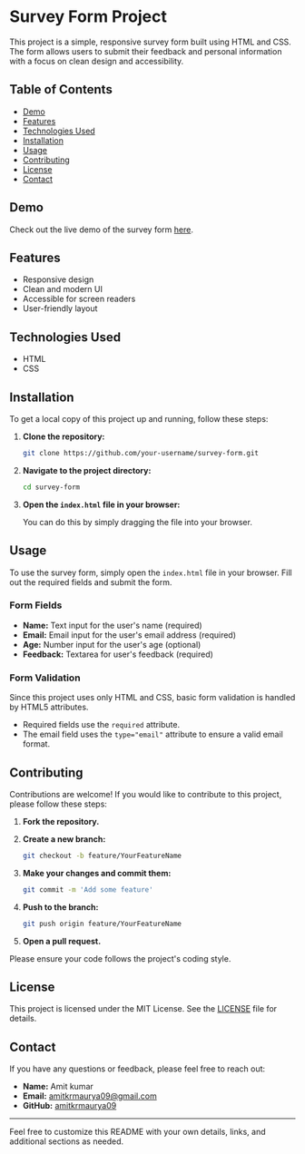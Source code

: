

# Survey Form Project

This project is a simple, responsive survey form built using HTML and CSS. The form allows users to submit their feedback and personal information with a focus on clean design and accessibility.

## Table of Contents

- [Demo](#demo)
- [Features](#features)
- [Technologies Used](#technologies-used)
- [Installation](#installation)
- [Usage](#usage)
- [Contributing](#contributing)
- [License](#license)
- [Contact](#contact)

## Demo

Check out the live demo of the survey form [here](#).

## Features

- Responsive design
- Clean and modern UI
- Accessible for screen readers
- User-friendly layout

## Technologies Used

- HTML
- CSS

## Installation

To get a local copy of this project up and running, follow these steps:

1. **Clone the repository:**

   ```sh
   git clone https://github.com/your-username/survey-form.git
   ```

2. **Navigate to the project directory:**

   ```sh
   cd survey-form
   ```

3. **Open the `index.html` file in your browser:**

   You can do this by simply dragging the file into your browser.

## Usage

To use the survey form, simply open the `index.html` file in your browser. Fill out the required fields and submit the form.

### Form Fields

- **Name:** Text input for the user's name (required)
- **Email:** Email input for the user's email address (required)
- **Age:** Number input for the user's age (optional)
- **Feedback:** Textarea for user's feedback (required)

### Form Validation

Since this project uses only HTML and CSS, basic form validation is handled by HTML5 attributes.

- Required fields use the `required` attribute.
- The email field uses the `type="email"` attribute to ensure a valid email format.

## Contributing

Contributions are welcome! If you would like to contribute to this project, please follow these steps:

1. **Fork the repository.**
2. **Create a new branch:**

   ```sh
   git checkout -b feature/YourFeatureName
   ```

3. **Make your changes and commit them:**

   ```sh
   git commit -m 'Add some feature'
   ```

4. **Push to the branch:**

   ```sh
   git push origin feature/YourFeatureName
   ```

5. **Open a pull request.**

Please ensure your code follows the project's coding style.

## License

This project is licensed under the MIT License. See the [LICENSE](LICENSE) file for details.

## Contact

If you have any questions or feedback, please feel free to reach out:

- **Name:** Amit kumar
- **Email:** amitkrmaurya09@gmail.com
- **GitHub:** [amitkrmaurya09](https://github.com/amitkrmaurya09)

---

Feel free to customize this README with your own details, links, and additional sections as needed.

